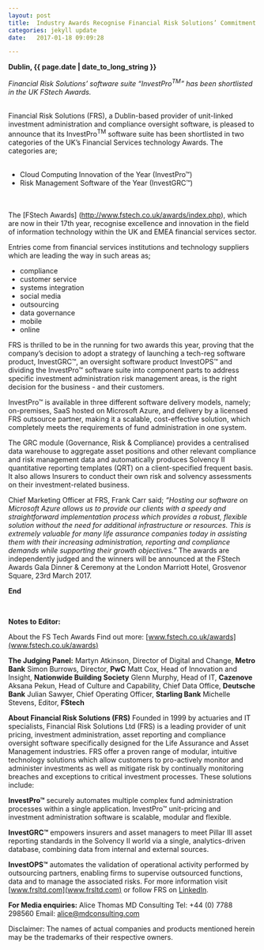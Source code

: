 ```yaml
---
layout: post
title:  Industry Awards Recognise Financial Risk Solutions’ Commitment to Cloud Innovation and Risk Management Software
categories: jekyll update
date:   2017-01-18 09:09:28

---
```


**Dublin, {{ page.date | date_to_long_string }}** 

*Financial Risk Solutions’ software suite “InvestPro<sup>TM</sup>” has been shortlisted in the UK FStech Awards.*

<br>
Financial Risk Solutions (FRS), a Dublin-based provider of unit-linked investment administration and compliance oversight software, is pleased to announce that its InvestPro<sup>TM</sup> software suite has been shortlisted in two categories of the UK’s Financial Services technology Awards.  The categories are;<br><br>

-	Cloud Computing Innovation of the Year (InvestPro™)
-	Risk Management Software of the Year (InvestGRC™)

<br><br>
The [FStech Awards] (http://www.fstech.co.uk/awards/index.php), which are now in their 17th year, recognise excellence and innovation in the field of information technology within the UK and EMEA financial services sector. 


Entries come from financial services institutions and technology suppliers which are leading the way in such areas as;
 
-	compliance
-	customer service
-	systems integration
-	social media
-	outsourcing
-	data governance
-	mobile
-	online 

FRS is thrilled to be in the running for two awards this year, proving that the company’s decision to adopt a strategy of launching a tech-reg software product, InvestGRC™, an oversight software product InvestOPS™ and dividing the InvestPro™ software suite into component parts to address specific investment administration risk management areas, is the right decision for the business - and their customers. 

InvestPro™ is available in three different software delivery models, namely; on-premises, SaaS hosted on Microsoft Azure, and delivery by a licensed FRS outsource partner, making it a scalable, cost-effective solution, which completely meets the requirements of fund administration in one system.  


The GRC module (Governance, Risk & Compliance) provides a centralised data warehouse to aggregate asset positions and other relevant compliance and risk management data and automatically produces Solvency II quantitative reporting templates (QRT) on a client-specified frequent basis.  It also allows Insurers to conduct their own risk and solvency assessments on their investment-related business.

Chief Marketing Officer at FRS, Frank Carr said; 
 *“Hosting our software on Microsoft Azure allows us to provide our clients with a speedy and straightforward implementation process which provides a robust, flexible solution without the need for additional infrastructure or resources. This is extremely valuable for many life assurance companies today in assisting them with their increasing administration, reporting and compliance demands while supporting their growth objectives.”* 
The awards are independently judged and the winners will be announced at the FStech Awards Gala Dinner & Ceremony at the London Marriott Hotel, Grosvenor Square, 23rd March 2017.



**End**

<br>

**Notes to Editor:**

About the FS Tech Awards
Find out more: [www.fstech.co.uk/awards](www.fstech.co.uk/awards)

**The Judging Panel:**
Martyn Atkinson, Director of Digital and Change, **Metro Bank**
Simon Burrows, Director, **PwC**
Matt Cox, Head of Innovation and Insight, **Nationwide Building Society**
Glenn Murphy, Head of IT, **Cazenove**
Aksana Pekun, Head of Culture and Capability, Chief Data Office, **Deutsche Bank**
Julian Sawyer, Chief Operating Officer, **Starling Bank**
Michelle Stevens, Editor, **FStech**


**About Financial Risk Solutions (FRS)**
Founded in 1999 by actuaries and IT specialists, Financial Risk Solutions Ltd (FRS) is a leading provider of unit pricing, investment administration, asset reporting and compliance oversight software specifically designed for the Life Assurance and Asset Management industries. 
FRS offer a proven range of modular, intuitive technology solutions which allow customers to pro-actively monitor and administer investments as well as mitigate risk by continually monitoring breaches and exceptions to critical investment processes. These solutions include:

**InvestPro™** securely automates multiple complex fund administration processes within a single application. InvestPro™ unit-pricing and investment administration software is scalable, modular and flexible. 

**InvestGRC™** empowers insurers and asset managers to meet Pillar III asset reporting standards in the Solvency II world via a single, analytics-driven database, combining data from internal and external sources. 

**InvestOPS™** automates the validation of operational activity performed by outsourcing partners, enabling firms to supervise outsourced functions, data and to manage the associated risks. 
For more information visit [www.frsltd.com](www.frsltd.com) or follow FRS on [LinkedIn](https://www.linkedin.com/company/frs-ltd).


**For Media enquiries:**
Alice Thomas
MD Consulting 
Tel: +44 (0) 7788 298560 
Email: alice@mdconsulting.com


Disclaimer: The names of actual companies and products mentioned herein may be the trademarks of their respective owners.  

